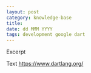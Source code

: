 ```yaml
---
layout: post
category: knowledge-base
title:
date: dd MMM YYYY
tags: development google dart
---
```


Excerpt


Text
https://www.dartlang.org/